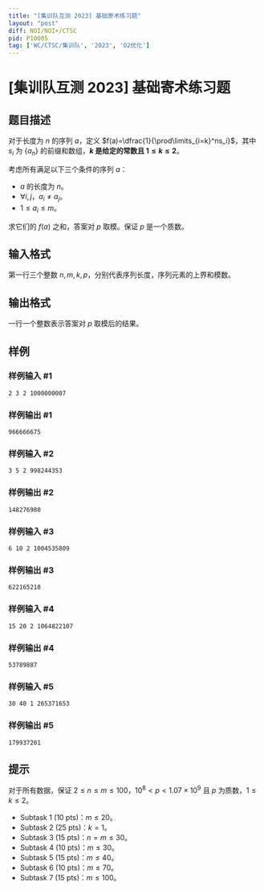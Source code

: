 ```yaml
---
title: "[集训队互测 2023] 基础寄术练习题"
layout: "post"
diff: NOI/NOI+/CTSC
pid: P10005
tag: ['WC/CTSC/集训队', '2023', 'O2优化']
---
```

# [集训队互测 2023] 基础寄术练习题
## 题目描述

对于长度为 $n$ 的序列 $a$，定义 $f(a)=\dfrac{1}{\prod\limits_{i=k}^ns_i}$，其中 $s_i$ 为 $\{a_n\}$ 的前缀和数组，**$k$ 是给定的常数且 $1\le k\le 2$**。

考虑所有满足以下三个条件的序列 $a$：

- $a$ 的长度为 $n$。
- $\forall i,j$，$a_i\ne a_j$。
- $1\le a_i\le m$。

求它们的 $f(a)$ 之和，答案对 $p$ 取模。保证 $p$ 是一个质数。
## 输入格式

第一行三个整数 $n,m,k,p$，分别代表序列长度，序列元素的上界和模数。
## 输出格式

一行一个整数表示答案对 $p$ 取模后的结果。
## 样例

### 样例输入 #1
```
2 3 2 1000000007
```
### 样例输出 #1
```
966666675
```
### 样例输入 #2
```
3 5 2 998244353
```
### 样例输出 #2
```
148276980
```
### 样例输入 #3
```
6 10 2 1004535809
```
### 样例输出 #3
```
622165218
```
### 样例输入 #4
```
15 20 2 1064822107
```
### 样例输出 #4
```
53789887
```
### 样例输入 #5
```
30 40 1 265371653
```
### 样例输出 #5
```
179937201
```
## 提示

对于所有数据，保证 $2\le n\le m\le 100$，$10^8<p<1.07\times 10^9$ 且 $p$ 为质数，$1\le k\le 2$。

- Subtask 1 (10 pts)：$m\le 20$。
- Subtask 2 (25 pts)：$k=1$。
- Subtask 3 (15 pts)：$n=m\le 30$。
- Subtask 4 (10 pts)：$m\le 30$。
- Subtask 5 (15 pts)：$m\le 40$。
- Subtask 6 (10 pts)：$m\le 70$。
- Subtask 7 (15 pts)：$m\le 100$。
